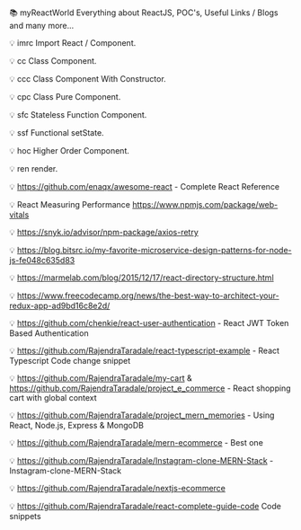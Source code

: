 :books: myReactWorld
Everything about ReactJS, POC's, Useful Links / Blogs and many more... 

:bulb: imrc	Import React / Component.

:bulb: cc	Class Component.

:bulb: ccc	Class Component With Constructor.

:bulb: cpc	Class Pure Component.

:bulb: sfc	Stateless Function Component.

:bulb: ssf	Functional setState.

:bulb: hoc	Higher Order Component.

:bulb: ren	render.

:bulb: https://github.com/enaqx/awesome-react - Complete React Reference

:bulb: React Measuring Performance https://www.npmjs.com/package/web-vitals

:bulb: https://snyk.io/advisor/npm-package/axios-retry

:bulb: https://blog.bitsrc.io/my-favorite-microservice-design-patterns-for-node-js-fe048c635d83

:bulb: https://marmelab.com/blog/2015/12/17/react-directory-structure.html

:bulb: https://www.freecodecamp.org/news/the-best-way-to-architect-your-redux-app-ad9bd16c8e2d/

:bulb: https://github.com/chenkie/react-user-authentication - React JWT Token Based Authentication

:bulb: https://github.com/RajendraTaradale/react-typescript-example - React Typescript Code change snippet

:bulb: https://github.com/RajendraTaradale/my-cart & https://github.com/RajendraTaradale/project_e_commerce - React shopping cart with global context

:bulb: https://github.com/RajendraTaradale/project_mern_memories - Using React, Node.js, Express & MongoDB

:bulb: https://github.com/RajendraTaradale/mern-ecommerce - Best one

:bulb: https://github.com/RajendraTaradale/Instagram-clone-MERN-Stack - Instagram-clone-MERN-Stack

:bulb: https://github.com/RajendraTaradale/nextjs-ecommerce

:bulb: https://github.com/RajendraTaradale/react-complete-guide-code Code snippets
